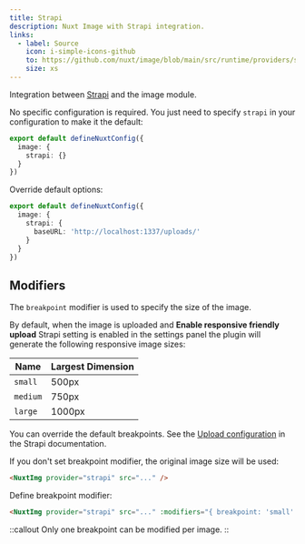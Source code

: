 ```yaml
---
title: Strapi
description: Nuxt Image with Strapi integration.
links:
  - label: Source
    icon: i-simple-icons-github
    to: https://github.com/nuxt/image/blob/main/src/runtime/providers/strapi.ts
    size: xs
---
```


Integration between [Strapi](https://strapi.io) and the image module.

No specific configuration is required. You just need to specify `strapi` in your configuration to make it the default:

```ts [nuxt.config.ts]
export default defineNuxtConfig({
  image: {
    strapi: {}
  }
})
```

Override default options:

```ts [nuxt.config.ts]
export default defineNuxtConfig({
  image: {
    strapi: {
      baseURL: 'http://localhost:1337/uploads/'
    }
  }
})
```

## Modifiers
The `breakpoint` modifier is used to specify the size of the image.

By default, when the image is uploaded and **Enable responsive friendly upload** Strapi setting is enabled in the settings panel the plugin will generate the following responsive image sizes:

|  Name   | Largest Dimension |
| ------- | ----------------- |
| `small` | 500px             |
| `medium`| 750px             |
| `large` | 1000px            |

You can override the default breakpoints. See the [Upload configuration](https://docs.strapi.io/dev-docs/plugins/upload#configuration) in the Strapi documentation.

If you don't set breakpoint modifier, the original image size will be used:

```html
<NuxtImg provider="strapi" src="..." />
```

Define breakpoint modifier:
```html
<NuxtImg provider="strapi" src="..." :modifiers="{ breakpoint: 'small' }" />
```

::callout
Only one breakpoint can be modified per image.
::
